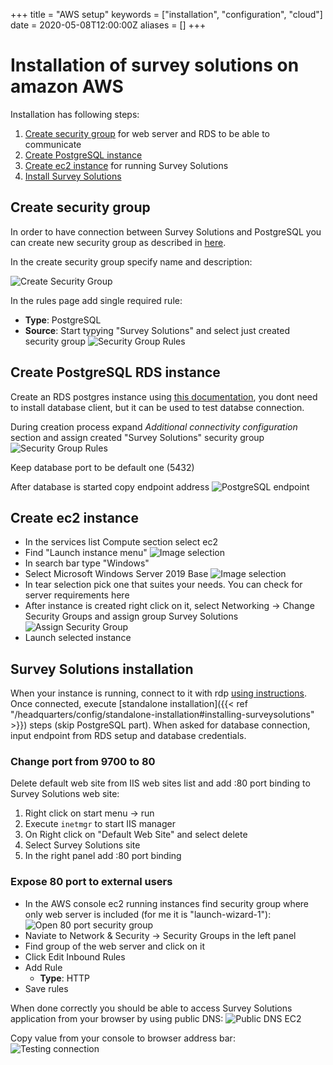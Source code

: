 +++
title = "AWS setup"
keywords = ["installation", "configuration", "cloud"]
date = 2020-05-08T12:00:00Z
aliases = []
+++

# Installation of survey solutions on amazon AWS

Installation has following steps:
 1. [Create security group](#create-security-group) for web server and RDS to be able to communicate
 1. [Create PostgreSQL instance](#create-PostgreSQL-RDS-instance)
 1. [Create ec2 instance](#create-ec2-instance) for running Survey Solutions
 1. [Install Survey Solutions](#survey-solutions-installation)

## Create security group 
In order to have connection between Survey Solutions and PostgreSQL you can create new security group as described in [here](https://docs.aws.amazon.com/AmazonRDS/latest/UserGuide/USER_VPC.Scenarios.html). 

In the create security group specify name and description:

![Create Security Group](images/create_sg.png)

In the rules page add single required rule:
* **Type**: PostgreSQL
* **Source**: Start typying "Survey Solutions" and select just created security group
![Security Group Rules](images/sg_pg_rule.png)

## Create PostgreSQL RDS instance
Create an RDS postgres instance using [this documentation](https://aws.amazon.com/getting-started/tutorials/create-connect-postgresql-db), you dont need to install database client, but it can be used to test databse connection.

During creation process expand *Additional connectivity configuration* section and assign created "Survey Solutions" security group
![Security Group Rules](images/rds_sg_selection.png)

Keep database port to be default one (5432)

After database is started copy endpoint address 
![PostgreSQL endpoint](images/rds_endpoint.png)

## Create ec2 instance
* In the services list Compute section select ec2 
* Find "Launch instance menu"
  ![Image selection](images/ec2_launch.png)
* In search bar type "Windows"
* Select Microsoft Windows Server 2019 Base 
  ![Image selection](images/ec2_image_selection.png)
* In tear selection pick one that suites your needs. You can check for server requirements here
* After instance is created right click on it, select Networking -> Change Security Groups and assign group Survey Solutions
  ![Assign Security Group](images/ec2_sg_assign.png)
* Launch selected instance

## Survey Solutions installation
When your instance is running, connect to it with rdp [using instructions](https://docs.aws.amazon.com/AWSEC2/latest/WindowsGuide/connecting_to_windows_instance.html). Once connected, execute [standalone installation]({{< ref "/headquarters/config/standalone-installation#installing-surveysolutions" >}}) steps (skip PostgreSQL part). When asked for database connection, input endpoint from RDS setup and database credentials.

### Change port from 9700 to 80
Delete default web site from IIS web sites list and add :80 port binding to Survey Solutions web site:
  1. Right click on start menu -> run 
  1. Execute `inetmgr` to start IIS manager
  1. On Right click on "Default Web Site" and select delete
  1. Select Survey Solutions site 
  1. In the right panel add :80 port binding 

### Expose 80 port to external users
* In the AWS console ec2 running instances find security group where only web server is included (for me it is "launch-wizard-1"):
  ![Open 80 port security group](images/ec2_sg_web.png)
* Naviate to Network & Security -> Security Groups in the left panel
* Find group of the web server and click on it 
* Click Edit Inbound Rules 
* Add Rule 
  * **Type**: HTTP
* Save rules

When done correctly you should be able to access Survey Solutions application from your browser by using public DNS:
![Public DNS EC2](images/ec2_public_dns.png)

Copy value from your console to browser address bar:
![Testing connection](images/ec2_ss_running.png)


